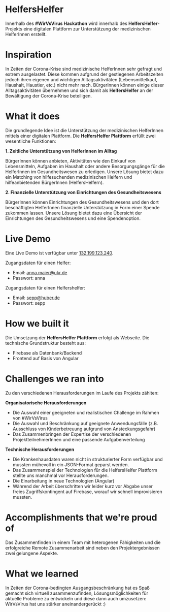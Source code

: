# HelfersHelfer
Innerhalb des **\#WirVsVirus Hackathon** wird innerhalb des **HelfersHelfer**-Projekts eine digitalen Plattform zur Unterstützung der medizinischen HelferInnen erstellt. 

# Inspiration
In Zeiten der Corona-Krise sind medizinische HelferInnen sehr gefragt und extrem ausgelastet. Diese kommen aufgrund der gestiegenen Arbeitszeiten jedoch ihren eigenen und wichtigen Alltagsaktivitäten (Lebensmittelkauf, Haushalt, Haustier, etc.) nicht mehr nach. BürgerInnen können einige dieser Alltagsaktivitäten übernehmen und sich damit als **HelfersHelfer** an der Bewältigung der Corona-Krise beteiligen.

# What it does
Die grundlegende Idee ist die Unterstützung der medizinischen HelferInnen mittels einer digitalen Plattform. Die **HelfersHelfer Plattform** erfüllt zwei wesentliche Funktionen:

**1. Zeitliche Unterstützung von HelferInnen im Alltag**

BürgerInnen können anbieten, Aktivitäten wie den Einkauf von Lebensmitteln, Aufgaben im Haushalt oder andere Besorgungsgänge für die HelferInnen im Gesundheitswesen zu erledigen. Unsere Lösung bietet dazu ein Matching von hilfesuchenden medizinischen Helfern und hilfeanbietenden BürgerInnen (HelfersHelfern).

**2. Finanzielle Unterstützung von Einrichtungen des Gesundheitswesens**

BürgerInnen können Einrichtungen des Gesundheitswesens und den dort beschäftigten HelferInnen finanzielle Unterstützung in Form einer Spende zukommen lassen. Unsere Lösung bietet dazu eine Übersicht der Einrichtungen des Gesundheitswesens und eine Spendenoption.

# Live Demo
Eine Live Demo ist verfügbar unter [132.199.123.240](132.199.123.240).

Zugangsdaten für einen Helfer: 
- Email: anna.maier@ukr.de
- Passwort: anna

Zugangsdaten für einen Helfershelfer: 
- Email: sepp@huber.de
- Passwort: sepp

# How we built it
Die Umsetzung der **HelfersHelfer Plattform** erfolgt als Webseite.
Die technische Grundstruktur besteht aus:
- Firebase als Datenbank/Backend
- Frontend auf Basis von Angular

# Challenges we ran into
Zu den verschiedenen Herausforderungen im Laufe des Projekts zählten:

**Organisatorische Herausforderungen**
- Die Auswahl einer geeigneten und realistischen Challenge im Rahmen von #WirVsVirus
- Die Auswahl und Beschränkung auf geeignete Anwendungsfälle (z.B. Ausschluss von Kinderbetreuung aufgrund von Ansteckungsgefahr)
- Das Zusammenbringen der Expertise der verschiedenen ProjektteilnehmerInnen und eine passende Aufgabenverteilung

**Technische Herausforderungen**
- Die Krankenhausdaten waren nicht in strukturierter Form verfügbar und mussten mühevoll in ein JSON-Format geparst werden.
- Das Zusammenspiel der Technologien für die HelfersHelfer Plattform stellte uns manchmal vor Herausforderungen.
- Die Einarbeitung in neue Technologien (Angular)
- Während der Arbeit überschritten wir leider kurz vor Abgabe unser freies Zugriffskontingent auf Firebase, worauf wir schnell improvisieren mussten.

# Accomplishments that we're proud of
Das Zusammenfinden in einem Team mit heterogenen Fähigkeiten und die erfolgreiche Remote Zusammenarbeit sind neben den Projektergebnissen zwei gelungene Aspekte.

# What we learned
In Zeiten der Corona-bedingten Ausgangsbeschränkung hat es Spaß gemacht sich virtuell zusammenzufinden, Lösungsmöglichkeiten für aktuelle Probleme zu entwickeln und diese dann auch umzusetzen: WirVsVirus hat uns stärker aneinandergerückt :)

